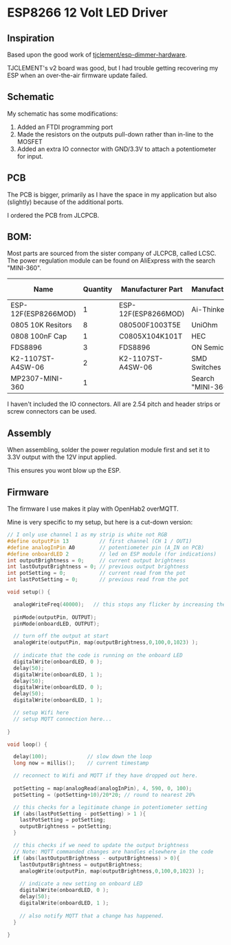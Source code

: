 # ESP8266 12 Volt LED Driver

## Inspiration
Based upon the good work of [tjclement/esp-dimmer-hardware](https://github.com/tjclement/esp-dimmer-hardware).

TJCLEMENT's v2 board was good, but I had trouble getting recovering my ESP when an over-the-air firmware update failed.

## Schematic
My schematic has some modifications:
  1. Added an FTDI programming port
  1. Made the resistors on the outputs pull-down rather than in-line to the MOSFET
  1. Added an extra IO connector with GND/3.3V to attach a potentiometer for input.

## PCB
The PCB is bigger, primarily as I have the space in my application but also (slightly) because of the additional ports.

I ordered the PCB from JLCPCB.

## BOM:
Most parts are sourced from the sister company of JLCPCB, called LCSC.
The power regulation module can be found on AliExpress with the search "MINI-360".

|Name                |Quantity|Manufacturer Part  |Manufacturer       |Supplier    |Supplier Part|
|--------------------|--------|-------------------|-------------------|------------|-------------|
|ESP-12F(ESP8266MOD) |1       |ESP-12F(ESP8266MOD)|Ai-Thinker         |LCSC        |C82891       |
|0805 10K Resitors   |8       |080500F1003T5E     |UniOhm             |LCSC        |C149504      |
|0808 100nF Cap      |1       |C0805X104K101T     |HEC                |LCSC        |C105951      |
|FDS8896             |3       |FDS8896            |ON Semicon         |LCSC        |C241820      |
|K2-1107ST-A4SW-06   |2       |K2-1107ST-A4SW-06  |SMD Switches       |LCSC        |C118141      |
|MP2307-MINI-360     |1       |                   |Search "MINI-360"  |AliExpress  |             |

I haven't included the IO connectors. All are 2.54 pitch and header strips or screw connectors can be used.

## Assembly
When assembling, solder the power regulation module first and set it to 3.3V output with the 12V input applied.

This ensures you wont blow up the ESP.

## Firmware
The firmware I use makes it play with OpenHab2 overMQTT. 

Mine is very specific to my setup, but here is a cut-down version:

```cpp
// I only use channel 1 as my strip is white not RGB
#define outputPin 13          // first channel (CH 1 / OUT1)
#define analogInPin A0        // potentiometer pin (A_IN on PCB)
#define onboardLED 2          // led on ESP module (for indications)
int outputBrightness = 0;     // current output brightness
int lastOutputBrightness = 0; // previous output brightness
int potSetting = 0;           // current read from the pot
int lastPotSetting = 0;       // previous read from the pot

void setup() {

  analogWriteFreq(40000);   // this stops any flicker by increasing the PWM frequency
  
  pinMode(outputPin, OUTPUT);
  pinMode(onboardLED, OUTPUT);

  // turn off the output at start
  analogWrite(outputPin, map(outputBrightness,0,100,0,1023) );
  
  // indicate that the code is running on the onboard LED
  digitalWrite(onboardLED, 0 );
  delay(50);
  digitalWrite(onboardLED, 1 );
  delay(50);
  digitalWrite(onboardLED, 0 );
  delay(50);
  digitalWrite(onboardLED, 1 );

  // setup Wifi here
  // setup MQTT connection here...
  
}

void loop() {

  delay(100);             // slow down the loop  
  long now = millis();    // current timestamp

  // reconnect to Wifi and MQTT if they have dropped out here.
    
  potSetting = map(analogRead(analogInPin), 4, 590, 0, 100);
  potSetting = (potSetting+10)/20*20; // round to nearest 20%

  // this checks for a legitimate change in potentiometer setting
  if (abs(lastPotSetting - potSetting) > 1 ){
    lastPotSetting = potSetting;
    outputBrightness = potSetting;
  }

  // this checks if we need to update the output brightness
  // Note: MQTT commanded changes are handles elsewhere in the code
  if (abs(lastOutputBrightness - outputBrightness) > 0){
    lastOutputBrightness = outputBrightness;
    analogWrite(outputPin, map(outputBrightness,0,100,0,1023) );
    
    // indicate a new setting on onboard LED
    digitalWrite(onboardLED, 0 );
    delay(50);
    digitalWrite(onboardLED, 1 );
    
    // also notify MQTT that a change has happened.
  }
  
}



```

